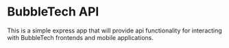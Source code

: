 # BubbleTech API

This is a simple express app that will provide api functionality for interacting with BubbleTech frontends and mobile applications.